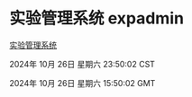 # 实验管理系统 expadmin
[实验管理系统](http://219.139.197.74:56808/expadmin-782313d2-e1b1-4ea7-932e-3a55e6a1a4d0/)

2024年 10月 26日 星期六 23:50:02 CST

2024年 10月 26日 星期六 15:50:02 GMT
